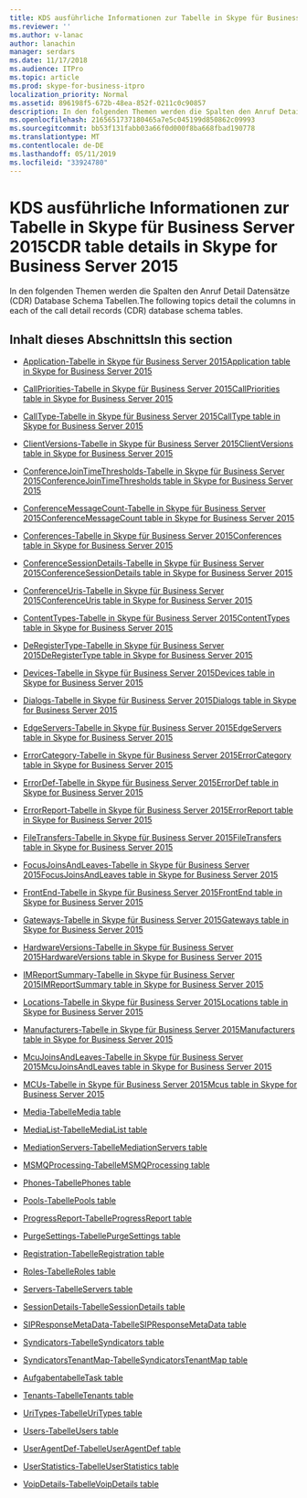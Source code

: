 ```yaml
---
title: KDS ausführliche Informationen zur Tabelle in Skype für Business Server 2015
ms.reviewer: ''
ms.author: v-lanac
author: lanachin
manager: serdars
ms.date: 11/17/2018
ms.audience: ITPro
ms.topic: article
ms.prod: skype-for-business-itpro
localization_priority: Normal
ms.assetid: 896198f5-672b-48ea-852f-0211c0c90857
description: In den folgenden Themen werden die Spalten den Anruf Detail Datensätze (CDR) Database Schema Tabellen.
ms.openlocfilehash: 2165651737180465a7e5c045199d850862c09993
ms.sourcegitcommit: bb53f131fabb03a66f0d000f8ba668fbad190778
ms.translationtype: MT
ms.contentlocale: de-DE
ms.lasthandoff: 05/11/2019
ms.locfileid: "33924780"
---
```

# <a name="cdr-table-details-in-skype-for-business-server-2015"></a><span data-ttu-id="334f6-103">KDS ausführliche Informationen zur Tabelle in Skype für Business Server 2015</span><span class="sxs-lookup"><span data-stu-id="334f6-103">CDR table details in Skype for Business Server 2015</span></span>
 
<span data-ttu-id="334f6-104">In den folgenden Themen werden die Spalten den Anruf Detail Datensätze (CDR) Database Schema Tabellen.</span><span class="sxs-lookup"><span data-stu-id="334f6-104">The following topics detail the columns in each of the call detail records (CDR) database schema tables.</span></span>
  
## <a name="in-this-section"></a><span data-ttu-id="334f6-105">Inhalt dieses Abschnitts</span><span class="sxs-lookup"><span data-stu-id="334f6-105">In this section</span></span>

- [<span data-ttu-id="334f6-106">Application-Tabelle in Skype für Business Server 2015</span><span class="sxs-lookup"><span data-stu-id="334f6-106">Application table in Skype for Business Server 2015</span></span>](application.md)
    
- [<span data-ttu-id="334f6-107">CallPriorities-Tabelle in Skype für Business Server 2015</span><span class="sxs-lookup"><span data-stu-id="334f6-107">CallPriorities table in Skype for Business Server 2015</span></span>](callpriorities.md)
    
- [<span data-ttu-id="334f6-108">CallType-Tabelle in Skype für Business Server 2015</span><span class="sxs-lookup"><span data-stu-id="334f6-108">CallType table in Skype for Business Server 2015</span></span>](calltype.md)
    
- [<span data-ttu-id="334f6-109">ClientVersions-Tabelle in Skype für Business Server 2015</span><span class="sxs-lookup"><span data-stu-id="334f6-109">ClientVersions table in Skype for Business Server 2015</span></span>](clientversions.md)
    
- [<span data-ttu-id="334f6-110">ConferenceJoinTimeThresholds-Tabelle in Skype für Business Server 2015</span><span class="sxs-lookup"><span data-stu-id="334f6-110">ConferenceJoinTimeThresholds table in Skype for Business Server 2015</span></span>](conferencejointimethresholds.md)
    
- [<span data-ttu-id="334f6-111">ConferenceMessageCount-Tabelle in Skype für Business Server 2015</span><span class="sxs-lookup"><span data-stu-id="334f6-111">ConferenceMessageCount table in Skype for Business Server 2015</span></span>](conferencemessagecount.md)
    
- [<span data-ttu-id="334f6-112">Conferences-Tabelle in Skype für Business Server 2015</span><span class="sxs-lookup"><span data-stu-id="334f6-112">Conferences table in Skype for Business Server 2015</span></span>](conferences.md)
    
- [<span data-ttu-id="334f6-113">ConferenceSessionDetails-Tabelle in Skype für Business Server 2015</span><span class="sxs-lookup"><span data-stu-id="334f6-113">ConferenceSessionDetails table in Skype for Business Server 2015</span></span>](conferencesessiondetails-0.md)
    
- [<span data-ttu-id="334f6-114">ConferenceUris-Tabelle in Skype für Business Server 2015</span><span class="sxs-lookup"><span data-stu-id="334f6-114">ConferenceUris table in Skype for Business Server 2015</span></span>](conferenceuris.md)
    
- [<span data-ttu-id="334f6-115">ContentTypes-Tabelle in Skype für Business Server 2015</span><span class="sxs-lookup"><span data-stu-id="334f6-115">ContentTypes table in Skype for Business Server 2015</span></span>](contenttypes.md)
    
- [<span data-ttu-id="334f6-116">DeRegisterType-Tabelle in Skype für Business Server 2015</span><span class="sxs-lookup"><span data-stu-id="334f6-116">DeRegisterType table in Skype for Business Server 2015</span></span>](deregistertype.md)
    
- [<span data-ttu-id="334f6-117">Devices-Tabelle in Skype für Business Server 2015</span><span class="sxs-lookup"><span data-stu-id="334f6-117">Devices table in Skype for Business Server 2015</span></span>](devices.md)
    
- [<span data-ttu-id="334f6-118">Dialogs-Tabelle in Skype für Business Server 2015</span><span class="sxs-lookup"><span data-stu-id="334f6-118">Dialogs table in Skype for Business Server 2015</span></span>](dialogs.md)
    
- [<span data-ttu-id="334f6-119">EdgeServers-Tabelle in Skype für Business Server 2015</span><span class="sxs-lookup"><span data-stu-id="334f6-119">EdgeServers table in Skype for Business Server 2015</span></span>](edgeservers.md)
    
- [<span data-ttu-id="334f6-120">ErrorCategory-Tabelle in Skype für Business Server 2015</span><span class="sxs-lookup"><span data-stu-id="334f6-120">ErrorCategory table in Skype for Business Server 2015</span></span>](errorcategory.md)
    
- [<span data-ttu-id="334f6-121">ErrorDef-Tabelle in Skype für Business Server 2015</span><span class="sxs-lookup"><span data-stu-id="334f6-121">ErrorDef table in Skype for Business Server 2015</span></span>](errordef.md)
    
- [<span data-ttu-id="334f6-122">ErrorReport-Tabelle in Skype für Business Server 2015</span><span class="sxs-lookup"><span data-stu-id="334f6-122">ErrorReport table in Skype for Business Server 2015</span></span>](errorreport.md)
    
- [<span data-ttu-id="334f6-123">FileTransfers-Tabelle in Skype für Business Server 2015</span><span class="sxs-lookup"><span data-stu-id="334f6-123">FileTransfers table in Skype for Business Server 2015</span></span>](filetransfers-0.md)
    
- [<span data-ttu-id="334f6-124">FocusJoinsAndLeaves-Tabelle in Skype für Business Server 2015</span><span class="sxs-lookup"><span data-stu-id="334f6-124">FocusJoinsAndLeaves table in Skype for Business Server 2015</span></span>](focusjoinsandleaves.md)
    
- [<span data-ttu-id="334f6-125">FrontEnd-Tabelle in Skype für Business Server 2015</span><span class="sxs-lookup"><span data-stu-id="334f6-125">FrontEnd table in Skype for Business Server 2015</span></span>](frontend.md)
    
- [<span data-ttu-id="334f6-126">Gateways-Tabelle in Skype für Business Server 2015</span><span class="sxs-lookup"><span data-stu-id="334f6-126">Gateways table in Skype for Business Server 2015</span></span>](gateways.md)
    
- [<span data-ttu-id="334f6-127">HardwareVersions-Tabelle in Skype für Business Server 2015</span><span class="sxs-lookup"><span data-stu-id="334f6-127">HardwareVersions table in Skype for Business Server 2015</span></span>](hardwareversions.md)
    
- [<span data-ttu-id="334f6-128">IMReportSummary-Tabelle in Skype für Business Server 2015</span><span class="sxs-lookup"><span data-stu-id="334f6-128">IMReportSummary table in Skype for Business Server 2015</span></span>](imreportsummary.md)
    
- [<span data-ttu-id="334f6-129">Locations-Tabelle in Skype für Business Server 2015</span><span class="sxs-lookup"><span data-stu-id="334f6-129">Locations table in Skype for Business Server 2015</span></span>](locations.md)
    
- [<span data-ttu-id="334f6-130">Manufacturers-Tabelle in Skype für Business Server 2015</span><span class="sxs-lookup"><span data-stu-id="334f6-130">Manufacturers table in Skype for Business Server 2015</span></span>](manufacturers.md)
    
- [<span data-ttu-id="334f6-131">McuJoinsAndLeaves-Tabelle in Skype für Business Server 2015</span><span class="sxs-lookup"><span data-stu-id="334f6-131">McuJoinsAndLeaves table in Skype for Business Server 2015</span></span>](mcujoinsandleaves.md)
    
- [<span data-ttu-id="334f6-132">MCUs-Tabelle in Skype für Business Server 2015</span><span class="sxs-lookup"><span data-stu-id="334f6-132">Mcus table in Skype for Business Server 2015</span></span>](mcus.md)
    
- [<span data-ttu-id="334f6-133">Media-Tabelle</span><span class="sxs-lookup"><span data-stu-id="334f6-133">Media table</span></span>](media.md)
    
- [<span data-ttu-id="334f6-134">MediaList-Tabelle</span><span class="sxs-lookup"><span data-stu-id="334f6-134">MediaList table</span></span>](medialist.md)
    
- [<span data-ttu-id="334f6-135">MediationServers-Tabelle</span><span class="sxs-lookup"><span data-stu-id="334f6-135">MediationServers table</span></span>](mediationservers.md)
    
- [<span data-ttu-id="334f6-136">MSMQProcessing-Tabelle</span><span class="sxs-lookup"><span data-stu-id="334f6-136">MSMQProcessing table</span></span>](msmqprocessing.md)
    
- [<span data-ttu-id="334f6-137">Phones-Tabelle</span><span class="sxs-lookup"><span data-stu-id="334f6-137">Phones table</span></span>](phones.md)
    
- [<span data-ttu-id="334f6-138">Pools-Tabelle</span><span class="sxs-lookup"><span data-stu-id="334f6-138">Pools table</span></span>](pools.md)
    
- [<span data-ttu-id="334f6-139">ProgressReport-Tabelle</span><span class="sxs-lookup"><span data-stu-id="334f6-139">ProgressReport table</span></span>](progressreport.md)
    
- [<span data-ttu-id="334f6-140">PurgeSettings-Tabelle</span><span class="sxs-lookup"><span data-stu-id="334f6-140">PurgeSettings table</span></span>](purgesettings.md)
    
- [<span data-ttu-id="334f6-141">Registration-Tabelle</span><span class="sxs-lookup"><span data-stu-id="334f6-141">Registration table</span></span>](registration.md)
    
- [<span data-ttu-id="334f6-142">Roles-Tabelle</span><span class="sxs-lookup"><span data-stu-id="334f6-142">Roles table</span></span>](roles.md)
    
- [<span data-ttu-id="334f6-143">Servers-Tabelle</span><span class="sxs-lookup"><span data-stu-id="334f6-143">Servers table</span></span>](servers.md)
    
- [<span data-ttu-id="334f6-144">SessionDetails-Tabelle</span><span class="sxs-lookup"><span data-stu-id="334f6-144">SessionDetails table</span></span>](sessiondetails.md)
    
- [<span data-ttu-id="334f6-145">SIPResponseMetaData-Tabelle</span><span class="sxs-lookup"><span data-stu-id="334f6-145">SIPResponseMetaData table</span></span>](sipresponsemetadata.md)
    
- [<span data-ttu-id="334f6-146">Syndicators-Tabelle</span><span class="sxs-lookup"><span data-stu-id="334f6-146">Syndicators table</span></span>](syndicators.md)
    
- [<span data-ttu-id="334f6-147">SyndicatorsTenantMap-Tabelle</span><span class="sxs-lookup"><span data-stu-id="334f6-147">SyndicatorsTenantMap table</span></span>](syndicatorstenantmap.md)
    
- [<span data-ttu-id="334f6-148">Aufgabentabelle</span><span class="sxs-lookup"><span data-stu-id="334f6-148">Task table</span></span>](task.md)
    
- [<span data-ttu-id="334f6-149">Tenants-Tabelle</span><span class="sxs-lookup"><span data-stu-id="334f6-149">Tenants table</span></span>](tenants.md)
    
- [<span data-ttu-id="334f6-150">UriTypes-Tabelle</span><span class="sxs-lookup"><span data-stu-id="334f6-150">UriTypes table</span></span>](uritypes.md)
    
- [<span data-ttu-id="334f6-151">Users-Tabelle</span><span class="sxs-lookup"><span data-stu-id="334f6-151">Users table</span></span>](users.md)
    
- [<span data-ttu-id="334f6-152">UserAgentDef-Tabelle</span><span class="sxs-lookup"><span data-stu-id="334f6-152">UserAgentDef table</span></span>](useragentdef.md)
    
- [<span data-ttu-id="334f6-153">UserStatistics-Tabelle</span><span class="sxs-lookup"><span data-stu-id="334f6-153">UserStatistics table</span></span>](userstatistics.md)
    
- [<span data-ttu-id="334f6-154">VoipDetails-Tabelle</span><span class="sxs-lookup"><span data-stu-id="334f6-154">VoipDetails table</span></span>](voipdetails-0.md)
    

